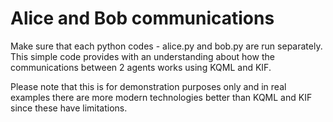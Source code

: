 # Alice and Bob communications

Make sure that each python codes - alice.py and bob.py are run separately.
This simple code provides with an understanding about how the communications between 2 agents works using KQML and KIF.

Please note that this is for demonstration purposes only and in real examples there are more modern technologies better than KQML and KIF since these have limitations.
